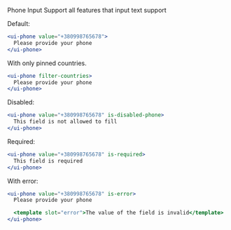Phone Input Support all features that input text support

Default:
```jsx
<ui-phone value="+380998765678">
  Please provide your phone
</ui-phone>
```

With only pinned countries.
```jsx
<ui-phone filter-countries>
  Please provide your phone
</ui-phone>
```

Disabled:
```jsx
<ui-phone value="+380998765678" is-disabled-phone>
  This field is not allowed to fill
</ui-phone>
```

Required:
```jsx
<ui-phone value="+380998765678" is-required>
  This field is required
</ui-phone>
```


With error:
```jsx
<ui-phone value="+380998765678" is-error>
  Please provide your phone

  <template slot="error">The value of the field is invalid</template>
</ui-phone>
```

